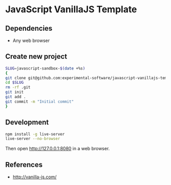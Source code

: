 # JavaScript VanillaJS Template

## Dependencies

- Any web browser

## Create new project

```sh
SLUG=javascript-sandbox-$(date +%s)
{
git clone git@github.com:experimental-software/javascript-vanillajs-template.git $SLUG
cd $SLUG
rm -rf .git
git init
git add .
git commit -m "Initial commit"
}
```

## Development

```sh
npm install -g live-server
live-server --no-browser
```

Then open http://127.0.0.1:8080 in a web browser.

## References

- http://vanilla-js.com/
